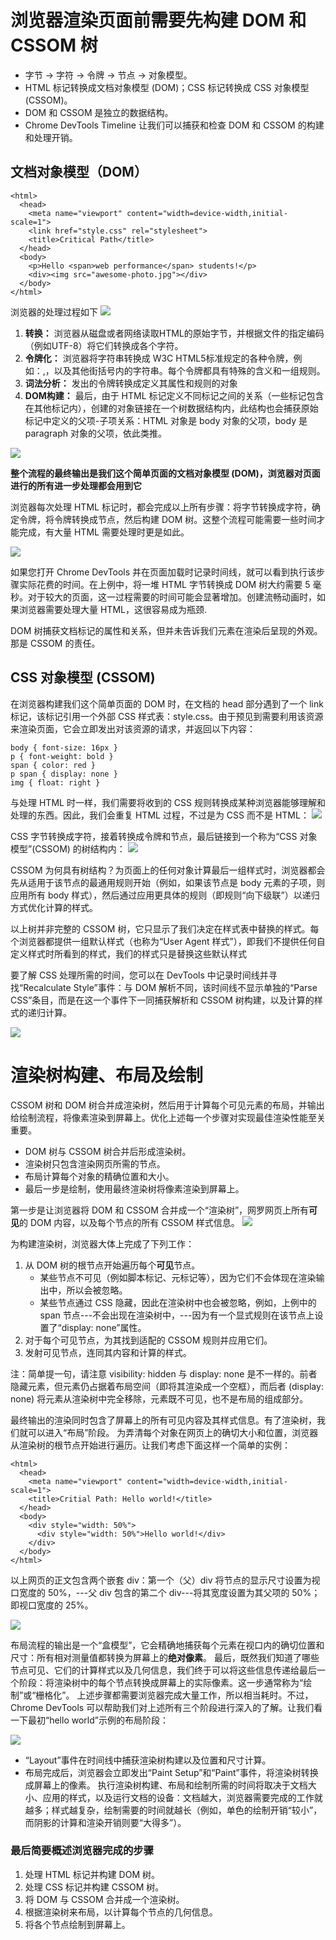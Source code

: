 # 浏览器渲染页面前需要先构建 DOM 和 CSSOM 树

* 字节 → 字符 → 令牌 → 节点 → 对象模型。
* HTML 标记转换成文档对象模型 (DOM)；CSS 标记转换成 CSS 对象模型 (CSSOM)。
* DOM 和 CSSOM 是独立的数据结构。
* Chrome DevTools Timeline 让我们可以捕获和检查 DOM 和 CSSOM 的构建和处理开销。

## 文档对象模型（DOM）

```
<html>
  <head>
    <meta name="viewport" content="width=device-width,initial-scale=1">
    <link href="style.css" rel="stylesheet">
    <title>Critical Path</title>
  </head>
  <body>
    <p>Hello <span>web performance</span> students!</p>
    <div><img src="awesome-photo.jpg"></div>
  </body>
</html>

```
浏览器的处理过程如下
![](./images/htmlDom.png)

1. **转换：** 浏览器从磁盘或者网络读取HTML的原始字节，并根据文件的指定编码（例如UTF-8）将它们转换成各个字符。
2. **令牌化：** 浏览器将字符串转换成 W3C HTML5标准规定的各种令牌，例如：<html>,<body>，以及其他街括号内的字符串。每个令牌都具有特殊的含义和一组规则。
3. **词法分析：** 发出的令牌转换成定义其属性和规则的对象
4. **DOM构建：** 最后，由于 HTML 标记定义不同标记之间的关系（一些标记包含在其他标记内），创建的对象链接在一个树数据结构内，此结构也会捕获原始标记中定义的父项-子项关系：HTML 对象是 body 对象的父项，body 是 paragraph 对象的父项，依此类推。

![](./images/domTree.png)

**整个流程的最终输出是我们这个简单页面的文档对象模型 (DOM)，浏览器对页面进行的所有进一步处理都会用到它**

浏览器每次处理 HTML 标记时，都会完成以上所有步骤：将字节转换成字符，确定令牌，将令牌转换成节点，然后构建 DOM 树。这整个流程可能需要一些时间才能完成，有大量 HTML 需要处理时更是如此。

![](./images/parseHtml.png)

如果您打开 Chrome DevTools 并在页面加载时记录时间线，就可以看到执行该步骤实际花费的时间。在上例中，将一堆 HTML 字节转换成 DOM 树大约需要 5 毫秒。对于较大的页面，这一过程需要的时间可能会显著增加。创建流畅动画时，如果浏览器需要处理大量 HTML，这很容易成为瓶颈.

DOM 树捕获文档标记的属性和关系，但并未告诉我们元素在渲染后呈现的外观。那是 CSSOM 的责任。


## CSS 对象模型 (CSSOM)

在浏览器构建我们这个简单页面的 DOM 时，在文档的 head 部分遇到了一个 link 标记，该标记引用一个外部 CSS 样式表：style.css。由于预见到需要利用该资源来渲染页面，它会立即发出对该资源的请求，并返回以下内容：

```
body { font-size: 16px }
p { font-weight: bold }
span { color: red }
p span { display: none }
img { float: right }

```
与处理 HTML 时一样，我们需要将收到的 CSS 规则转换成某种浏览器能够理解和处理的东西。因此，我们会重复 HTML 过程，不过是为 CSS 而不是 HTML：
![](./images/flow.png)

CSS 字节转换成字符，接着转换成令牌和节点，最后链接到一个称为“CSS 对象模型”(CSSOM) 的树结构内：
![](./images/cssom.png)

CSSOM 为何具有树结构？为页面上的任何对象计算最后一组样式时，浏览器都会先从适用于该节点的最通用规则开始（例如，如果该节点是 body 元素的子项，则应用所有 body 样式），然后通过应用更具体的规则（即规则“向下级联”）以递归方式优化计算的样式。

以上树并非完整的 CSSOM 树，它只显示了我们决定在样式表中替换的样式。每个浏览器都提供一组默认样式（也称为“User Agent 样式”），即我们不提供任何自定义样式时所看到的样式，我们的样式只是替换这些默认样式

要了解 CSS 处理所需的时间，您可以在 DevTools 中记录时间线并寻找“Recalculate Style”事件：与 DOM 解析不同，该时间线不显示单独的“Parse CSS”条目，而是在这一个事件下一同捕获解析和 CSSOM 树构建，以及计算的样式的递归计算。

![](./images/parseCss.png)

# 渲染树构建、布局及绘制

CSSOM 树和 DOM 树合并成渲染树，然后用于计算每个可见元素的布局，并输出给绘制流程，将像素渲染到屏幕上。优化上述每一个步骤对实现最佳渲染性能至关重要。

* DOM 树与 CSSOM 树合并后形成渲染树。
* 渲染树只包含渲染网页所需的节点。
* 布局计算每个对象的精确位置和大小。
* 最后一步是绘制，使用最终渲染树将像素渲染到屏幕上。

第一步是让浏览器将 DOM 和 CSSOM 合并成一个“渲染树”，网罗网页上所有**可见**的 DOM 内容，以及每个节点的所有 CSSOM 样式信息。
![](./images/dom.png)

为构建渲染树，浏览器大体上完成了下列工作：

1. 从 DOM 树的根节点开始遍历每个**可见**节点。
   * 某些节点不可见（例如脚本标记、元标记等），因为它们不会体现在渲染输出中，所以会被忽略。
   * 某些节点通过 CSS 隐藏，因此在渲染树中也会被忽略，例如，上例中的 span 节点---不会出现在渲染树中，---因为有一个显式规则在该节点上设置了“display: none”属性。
2. 对于每个可见节点，为其找到适配的 CSSOM 规则并应用它们。
3. 发射可见节点，连同其内容和计算的样式。

注：简单提一句，请注意 visibility: hidden 与 display: none 是不一样的。前者隐藏元素，但元素仍占据着布局空间（即将其渲染成一个空框），而后者 (display: none) 将元素从渲染树中完全移除，元素既不可见，也不是布局的组成部分。

最终输出的渲染同时包含了屏幕上的所有可见内容及其样式信息。有了渲染树，我们就可以进入“布局”阶段。
为弄清每个对象在网页上的确切大小和位置，浏览器从渲染树的根节点开始进行遍历。让我们考虑下面这样一个简单的实例：

```
<html>
  <head>
    <meta name="viewport" content="width=device-width,initial-scale=1">
    <title>Critial Path: Hello world!</title>
  </head>
  <body>
    <div style="width: 50%">
      <div style="width: 50%">Hello world!</div>
    </div>
  </body>
</html>
```

以上网页的正文包含两个嵌套 div：第一个（父）div 将节点的显示尺寸设置为视口宽度的 50%，---父 div 包含的第二个 div---将其宽度设置为其父项的 50%；即视口宽度的 25%。

![](./images/view.png)

布局流程的输出是一个“盒模型”，它会精确地捕获每个元素在视口内的确切位置和尺寸：所有相对测量值都转换为屏幕上的**绝对像素**。
最后，既然我们知道了哪些节点可见、它们的计算样式以及几何信息，我们终于可以将这些信息传递给最后一个阶段：将渲染树中的每个节点转换成屏幕上的实际像素。这一步通常称为“绘制”或“栅格化”。
上述步骤都需要浏览器完成大量工作，所以相当耗时。不过，Chrome DevTools 可以帮助我们对上述所有三个阶段进行深入的了解。让我们看一下最初“hello world”示例的布局阶段：

![](./images/devTool.png)

* “Layout”事件在时间线中捕获渲染树构建以及位置和尺寸计算。
* 布局完成后，浏览器会立即发出“Paint Setup”和“Paint”事件，将渲染树转换成屏幕上的像素。
执行渲染树构建、布局和绘制所需的时间将取决于文档大小、应用的样式，以及运行文档的设备：文档越大，浏览器需要完成的工作就越多；样式越复杂，绘制需要的时间就越长（例如，单色的绘制开销“较小”，而阴影的计算和渲染开销则要“大得多”）。


### 最后简要概述浏览器完成的步骤

1. 处理 HTML 标记并构建 DOM 树。
2. 处理 CSS 标记并构建 CSSOM 树。
3. 将 DOM 与 CSSOM 合并成一个渲染树。
4. 根据渲染树来布局，以计算每个节点的几何信息。
5. 将各个节点绘制到屏幕上。
